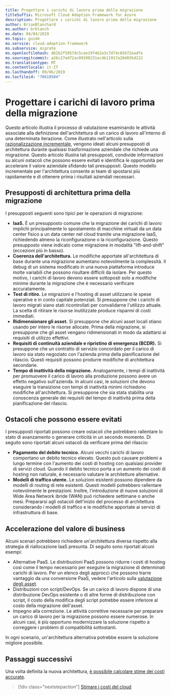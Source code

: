 ```yaml
---
title: Progettare i carichi di lavoro prima della migrazione
titleSuffix: Microsoft Cloud Adoption Framework for Azure
description: Progettare i carichi di lavoro prima della migrazione
author: BrianBlanchard
ms.author: brblanch
ms.date: 04/04/2019
ms.topic: guide
ms.service: cloud-adoption-framework
ms.subservice: migrate
ms.openlocfilehash: d62b2f5957dc5cee19f462e3c7d74c85672eadfe
ms.sourcegitcommit: a26c27ed72ac89198231ec4b11917a20d03bd222
ms.translationtype: MT
ms.contentlocale: it-IT
ms.lasthandoff: 09/06/2019
ms.locfileid: "70819504"
---
```

# <a name="architect-workloads-prior-to-migration"></a>Progettare i carichi di lavoro prima della migrazione

Questo articolo illustra il processo di valutazione esaminando le attività associate alla definizione dell'architettura di un carico di lavoro all'interno di una determinata iterazione. Come illustrato nell'articolo sulla [razionalizzazione incrementale](../../../digital-estate/rationalize.md), vengono ideati alcuni presupposti di architettura durante qualsiasi trasformazione aziendale che richiede una migrazione. Questo articolo illustra tali presupposti, condivide informazioni su alcuni ostacoli che possono essere evitati e identifica le opportunità per accelerare il valore aziendale sfidando tali presupposti. Questo modello incrementale per l'architettura consente ai team di spostarsi più rapidamente e di ottenere prima i risultati aziendali necessari.

## <a name="architecture-assumptions-prior-to-migration"></a>Presupposti di architettura prima della migrazione

I presupposti seguenti sono tipici per le operazioni di migrazione:

- **IaaS.** È un presupposto comune che la migrazione dei carichi di lavoro implichi principalmente lo spostamento di macchine virtuali da un data center fisico a un data center nel cloud tramite una migrazione IaaS, richiedendo almeno la riconfigurazione o la riconfigurazione. Questo presupposto viene indicato come migrazione in modalità "lift-and-shift" (eccezioni più in basso).
- **Coerenza dell'architettura.** Le modifiche apportate all'architettura di base durante una migrazione aumentano notevolmente la complessità. Il debug di un sistema modificato in una nuova piattaforma introduce molte variabili che possono risultare difficili da isolare. Per questo motivo, i carichi di lavoro devono essere sottoposti solo a modifiche minime durante la migrazione che è necessario verificare accuratamente.
- **Test di ritiro.** Le migrazioni e l'hosting di asset utilizzano le spese operative e in conto capitale potenziali. Si presuppone che i carichi di lavoro migrati siano stati ricontrollati per convalidarne l'utilizzo attuale. La scelta di ritirare le risorse inutilizzate produce risparmi di costi immediati.
- **Ridimensionare gli asset.** Si presuppone che alcuni asset locali stiano usando per intero le risorse allocate. Prima della migrazione, si presuppone che gli asset vengano ridimensionati in modo da adattarsi ai requisiti di utilizzo effettivi.
- **Requisiti di continuità aziendale e ripristino di emergenza (BCDR).** Si presuppone che un contratto di servizio concordato per il carico di lavoro sia stato negoziato con l'azienda prima della pianificazione del rilascio. Questi requisiti possono produrre modifiche di architettura secondarie.
- **Tempo di inattività della migrazione.** Analogamente, i tempi di inattività per promuovere il carico di lavoro alla produzione possono avere un effetto negativo sull'azienda. In alcuni casi, le soluzioni che devono eseguire la transizione con tempi di inattività minimi richiedono modifiche all'architettura. Si presuppone che sia stata stabilita una conoscenza generale dei requisiti del tempo di inattività prima della pianificazione del rilascio.

## <a name="roadblocks-that-can-be-avoided"></a>Ostacoli che possono essere evitati

I presupposti riportati possono creare ostacoli che potrebbero rallentare lo stato di avanzamento o generare criticità in un secondo momento. Di seguito sono riportati alcuni ostacoli da verificare prima del rilascio:

- **Pagamento del debito tecnico.** Alcuni vecchi carichi di lavoro comportano un debito tecnico elevato. Questo può causare problemi a lungo termine con l'aumento dei costi di hosting con qualsiasi provider di servizi cloud. Quando il debito tecnico porta a un aumento dei costi di hosting non naturale, è necessario valutare le architetture alternative.
- **Modelli di traffico utente.** Le soluzioni esistenti possono dipendere da modelli di routing di rete esistenti. Questi modelli potrebbero rallentare notevolmente le prestazioni. Inoltre, l'introduzione di nuove soluzioni di Wide Area Network ibride (WAN) può richiedere settimane o anche mesi. Prepararsi agli ostacoli dell'inizio del processo di architettura considerando i modelli di traffico e le modifiche apportate ai servizi di infrastruttura di base.

## <a name="accelerating-business-value"></a>Accelerazione del valore di business

Alcuni scenari potrebbero richiedere un'architettura diversa rispetto alla strategia di riallocazione IaaS presunta. Di seguito sono riportati alcuni esempi:

- Alternative PaaS. Le distribuzioni PaaS possono ridurre i costi di hosting così come il tempo necessario per eseguire la migrazione di determinati carichi di lavoro. Per un elenco degli approcci che possono trarre vantaggio da una conversione PaaS, vedere l'articolo sulla [valutazione degli asset](./evaluate.md).
- Distribuzioni con script/DevOps. Se un carico di lavoro dispone di una distribuzione DevOps esistente o di altre forme di distribuzione con script, il costo della modifica degli script potrebbe essere inferiore al costo della migrazione dell'asset.
- Impegno alla correzione. Le attività correttive necessarie per preparare un carico di lavoro per la migrazione possono essere numerose. In alcuni casi, è più opportuno modernizzare la soluzione rispetto a correggere i problemi di compatibilità sottostanti.

In ogni scenario, un'architettura alternativa potrebbe essere la soluzione migliore possibile.

## <a name="next-steps"></a>Passaggi successivi

Una volta definita la nuova architettura, [è possibile calcolare stime dei costi accurate](./estimate.md).

> [!div class="nextstepaction"]
> [Stimare i costi del cloud](./estimate.md)
